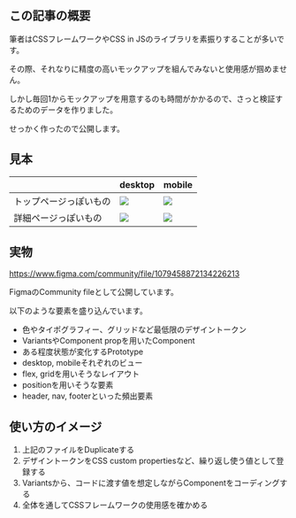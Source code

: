 <!--
title:   CSSフレームワークやライブラリを素振りするためのFigmaファイルを作った
tags:    CSS,figma
id:      7900abbee8db457ad864
private: false
-->
## この記事の概要

筆者はCSSフレームワークやCSS in JSのライブラリを素振りすることが多いです。

その際、それなりに精度の高いモックアップを組んでみないと使用感が掴めません。

しかし毎回1からモックアップを用意するのも時間がかかるので、さっと検証するためのデータを作りました。

せっかく作ったので公開します。

## 見本

|  | desktop | mobile |
| --- | --- | --- |
| トップページっぽいもの | ![](https://qiita-image-store.s3.ap-northeast-1.amazonaws.com/0/214677/6e574e0d-382d-24f5-d8b2-999d39e83d1c.png) | ![](https://qiita-image-store.s3.ap-northeast-1.amazonaws.com/0/214677/780eba79-ec4c-8322-917b-9fb6232e12b9.png) |
| 詳細ページっぽいもの | ![](https://qiita-image-store.s3.ap-northeast-1.amazonaws.com/0/214677/083c5b5d-1d64-21b0-df91-b62b3db4cc68.png) | ![](https://qiita-image-store.s3.ap-northeast-1.amazonaws.com/0/214677/869cf166-6145-7ae3-e74d-8910ed5865c5.png) |



## 実物

https://www.figma.com/community/file/1079458872134226213

FigmaのCommunity fileとして公開しています。

以下のような要素を盛り込んでいます。

- 色やタイポグラフィー、グリッドなど最低限のデザイントークン
- VariantsやComponent propを用いたComponent
- ある程度状態が変化するPrototype
- desktop, mobileそれぞれのビュー
- flex, gridを用いそうなレイアウト
- positionを用いそうな要素
- header, nav, footerといった頻出要素

## 使い方のイメージ

1. 上記のファイルをDuplicateする
1. デザイントークンをCSS custom propertiesなど、繰り返し使う値として登録する
1. Variantsから、コードに渡す値を想定しながらComponentをコーディングする
1. 全体を通してCSSフレームワークの使用感を確かめる